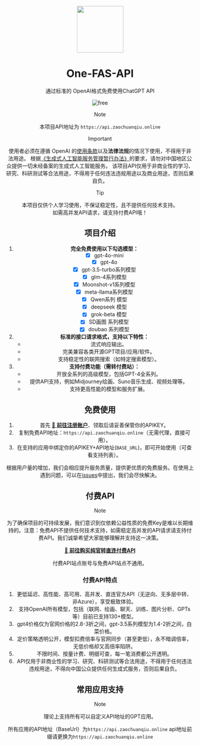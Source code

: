 <p align="center">
  <a href="https://github.com/user-attachments/assets/8870c330-9d49-4c98-9376-e6e2a8af676d"><img src="./images/logo.png" width="125" height="125" alt=""></a>
</p>

<div align="center">

# One-FAS-API

通过标准的 OpenAI格式免费使用ChatGPT API

<p align="center">
  <img src="https://img.shields.io/badge/FREE-100%25-green_blue" alt="free">
</p>

> [!NOTE]
> 本项目API地址为 `https://api.zaochuanqiu.online` 

> [!IMPORTANT]
> 使用者必须在遵循 OpenAI 的[使用条款](https://openai.com/policies/terms-of-use)以及**法律法规**的情况下使用，不得用于非法用途。
> 根据[《生成式人工智能服务管理暂行办法》](http://www.cac.gov.cn/2023-07/13/c_1690898327029107.htm)的要求，请勿对中国地区公众提供一切未经备案的生成式人工智能服务。
> 该项目API仅用于非商业性的学习、研究、科研测试等合法用途，不得用于任何违法违规用途以及商业用途，否则后果自负。

> [!TIP]
> 本项目仅供个人学习使用，不保证稳定性，且不提供任何技术支持。    
> 如需高并发API请求，请支持付费API哦！

## 项目介绍

1. **完全免费使用以下勾选模型：**
   + [x] gpt-4o-mini  
   + [x] gpt-4o
   + [x] gpt-3.5-turbo系列模型
   + [x] glm-4系列模型  
   + [x] Moonshot-v1系列模型  
   + [x] meta-llama系列模型
   + [x] Qwen系列 模型
   + [x] deepseek 模型
   + [x] grok-beta 模型
   + [x] SD画图 系列模型
   + [x] doubao 系列模型
2. **标准的接口请求格式，支持以下特性：**
   - 流式响应输出。  
   - 完美兼容各类开源GPT项目/应用/软件。  
   - 支持稳定性的联网搜索（如特定搜索模型）。  
3. **支持付费功能（需转付费站）：**
   - 开放全系列的高级模型，包括GPT-4全系列。  
   - 提供API支持，例如Midjourney绘画、Suno音乐生成、视频处理等。  
   - 支持更高性能的模型和服务扩展。  

## 免费使用

1. 首先 [🚀 **前往注册账户**](https://api.zaochuanqiu.online)、领取后请妥善保管你的APIKEY。
2. 复制免费API地址：`https://api.zaochuanqiu.online`（无需代理，直接可用）。
3. 在支持的应用中绑定你的APIKEY+API地址(`BASE_URL`)，即可开始使用（可查看支持列表）。

根据用户量的增加，我们会相应提升服务质量，提供更优质的免费服务。在使用上遇到问题，可以在[issues](https://github.com/qwq202/One-FAS-API/issues)中提出，我们会尽快解决。

## 付费API

> [!NOTE]
> 为了确保项目的可持续发展，我们意识到仅依赖公益性质的免费Key是难以长期维持的。注意：免费API不提供任何技术支持，如需稳定高并发的API请求请支持付费API。我们诚挚希望大家能够理解并支持这一决策。
> 
> [🚀 **前往购买纯官转直连付费API**](https://key.qunqin.org) 
> 
> 付费API站点账号与免费API站点不通用。

### 付费API特点

1. 更低延迟、高性能、高可用、高并发、直连官方API（无逆向、无多层中转、非Azure），享受极致体验。
2. 支持OpenAI所有模型，包括（联网、绘画、聊天、训练、图片分析、GPTs等）目前已支持130+模型。
3. gpt4价格仅为官网价格的2.8-3折之间，gpt-3.5系列模型为1.4-2折之间，白菜价格。
4. 定价策略透明公开，模型扣费倍率与官网同步（甚至更低），永不暗调倍率，无低价格却又高倍率陷阱。
5. 不限时间、按量计费、明细可查，每一笔消费都公开透明。
6. API仅用于非商业性的学习、研究、科研测试等合法用途，不得用于任何违法违规用途，不得向中国公众提供任何生成式服务，否则后果自负。



## 常用应用支持

> [!NOTE]
> 理论上支持所有可以自定义API地址的GPT应用。
>
> 所有应用的API地址（BaseUrl）为`https://api.zaochuanqiu.online`
> api地址前缀请更换为`https://api.zaochuanqiu.online`

